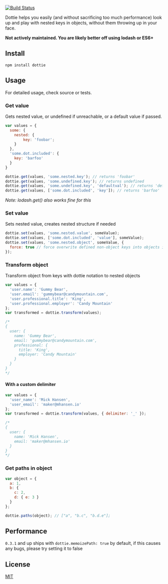 [![Build Status](https://travis-ci.org/mickhansen/dottie.js.svg?branch=master)](https://travis-ci.org/mickhansen/dottie.js)

Dottie helps you easily (and without sacrificing too much performance) look up and play with nested keys in objects, without them throwing up in your face.

**Not actively maintained. You are likely better off using lodash or ES6+**

## Install
    npm install dottie

## Usage
For detailed usage, check source or tests.

### Get value
Gets nested value, or undefined if unreachable, or a default value if passed.

```js
var values = {
  some: {
    nested: {
        key: 'foobar';
    }
  },
  'some.dot.included': {
    key: 'barfoo'
  }
}

dottie.get(values, 'some.nested.key'); // returns 'foobar'
dottie.get(values, 'some.undefined.key'); // returns undefined
dottie.get(values, 'some.undefined.key', 'defaultval'); // returns 'defaultval'
dottie.get(values, ['some.dot.included', 'key']); // returns 'barfoo'
```

*Note: lodash.get() also works fine for this* 

### Set value

Sets nested value, creates nested structure if needed

```js
dottie.set(values, 'some.nested.value', someValue);
dottie.set(values, ['some.dot.included', 'value'], someValue);
dottie.set(values, 'some.nested.object', someValue, {
  force: true // force overwrite defined non-object keys into objects if needed
});
```

### Transform object
Transform object from keys with dottie notation to nested objects

```js
var values = {
  'user.name': 'Gummy Bear',
  'user.email': 'gummybear@candymountain.com',
  'user.professional.title': 'King',
  'user.professional.employer': 'Candy Mountain'
};
var transformed = dottie.transform(values);

/*
{
  user: {
    name: 'Gummy Bear',
    email: 'gummybear@candymountain.com',
    professional: {
      title: 'King',
      employer: 'Candy Mountain'
    }
  }
}
*/
```

#### With a custom delimiter

```js
var values = {
  'user_name': 'Mick Hansen',
  'user_email': 'maker@mhansen.io'
};
var transformed = dottie.transform(values, { delimiter: '_' });

/*
{
  user: {
    name: 'Mick Hansen',
    email: 'maker@mhansen.io'
  }
}
*/
```

### Get paths in object
```js
var object = {
  a: 1,
  b: {
    c: 2,
    d: { e: 3 }
  }
};

dottie.paths(object); // ["a", "b.c", "b.d.e"];
```

## Performance

`0.3.1` and up ships with `dottie.memoizePath: true` by default, if this causes any bugs, please try setting it to false

## License

[MIT](https://github.com/mickhansen/dottie.js/blob/master/LICENSE)
